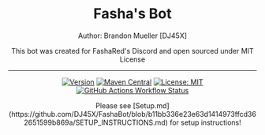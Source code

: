 <h1 align="center">Fasha's Bot</h1>
<p align="center">Author: Brandon Mueller [DJ45X]</p>

<p align="center"">This bot was created for FashaRed's Discord and open sourced under MIT License</p>

___

<div align="center">

<a href="">![Version](https://img.shields.io/badge/version-1.3.0-blue)</a>
<a href="">![Maven Central](https://img.shields.io/maven-central/v/net.dv8tion/JDA?logo=discord&color=blue)</a>
<a href="">![License: MIT](https://img.shields.io/badge/license-MIT-blue)</a>
<a href="">![GitHub Actions Workflow Status](https://img.shields.io/github/actions/workflow/status/dj45x/fashabot/publish-ghcr.yaml?branch=main&event=push&logo=github&color=blue)</a>

<p>Please see [Setup.md](https://github.com/DJ45X/FashaBot/blob/b11bb336e23e63d1414973ffcd362651599b869a/SETUP_INSTRUCTIONS.md) for setup instructions!</p>

</div>